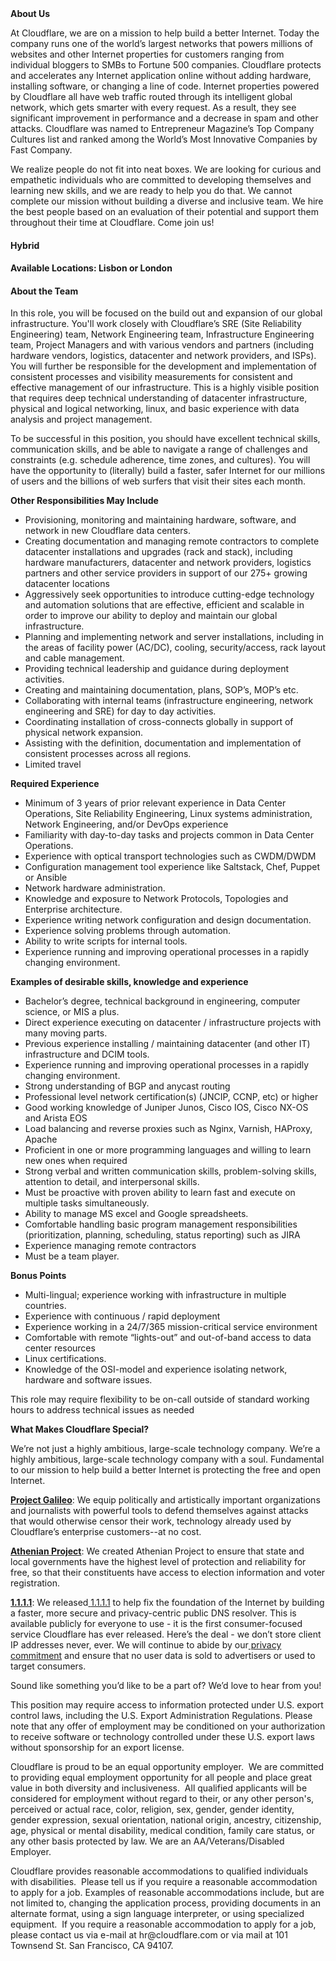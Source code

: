 <div class="content-intro">
	<div><strong>About Us</strong></div>
	<div>
		<p>At Cloudflare, we are on a mission to help build a better Internet. Today the company runs one of the world’s largest networks that powers millions of websites and other Internet properties for customers ranging from individual bloggers to SMBs to Fortune 500 companies. Cloudflare protects and accelerates any Internet application online without adding hardware, installing software, or changing a line of code. Internet properties powered by Cloudflare all have web traffic routed through its intelligent global network, which gets smarter with every request. As a result, they see significant improvement in performance and a decrease in spam and other attacks. Cloudflare was named to Entrepreneur Magazine’s Top Company Cultures list and ranked among the World’s Most Innovative Companies by Fast Company.&nbsp;</p>
		<p><span style="font-weight: 400;">We realize people do not fit into neat boxes. We are looking for curious and empathetic individuals who are committed to developing themselves and learning new skills, and we are ready to help you do that. We cannot complete our mission without building a diverse and inclusive team. We hire the best people based on an evaluation of their potential and support them throughout their time at Cloudflare. Come join us!&nbsp;</span></p>
	</div>
</div>
<h4><strong>Hybrid </strong></h4>
<h4><strong>Available Locations: Lisbon or London&nbsp;</strong></h4>
<h4><strong>About the Team</strong></h4>
<p>In this role, you will be focused on the build out and expansion of our global infrastructure. You'll work closely with Cloudflare’s SRE (Site Reliability Engineering) team, Network Engineering team, Infrastructure Engineering team, Project Managers and with various vendors and partners (including hardware vendors, logistics, datacenter and network providers, and ISPs). You will further be responsible for the development and implementation of consistent processes and visibility measurements for consistent and effective management of our infrastructure. This is a highly visible position that requires deep technical understanding of datacenter infrastructure, physical and logical networking, linux, and basic experience with data analysis and project management.</p>
<p>To be successful in this position, you should have excellent technical skills, communication skills, and be able to navigate a range of challenges and constraints (e.g. schedule adherence, time zones, and cultures). You will have the opportunity to (literally) build a faster, safer Internet for our millions of users and the billions of web surfers that visit their sites each month.</p>
<p><strong>Other Responsibilities May Include</strong></p>
<ul>
	<li>Provisioning, monitoring and maintaining hardware, software, and network in new Cloudflare data centers.</li>
	<li>Creating documentation and managing remote contractors to complete datacenter installations and upgrades (rack and stack), including hardware manufacturers, datacenter and network providers, logistics partners and other service providers in support of our 275+ growing datacenter locations</li>
	<li>Aggressively seek opportunities to introduce cutting-edge technology and automation solutions that are effective, efficient and scalable in order to improve our ability to deploy and maintain our global infrastructure.</li>
	<li>Planning and implementing network and server installations, including in the areas of facility power (AC/DC), cooling, security/access, rack layout and cable management.</li>
	<li>Providing technical leadership and guidance during deployment activities.</li>
	<li>Creating and maintaining documentation, plans, SOP’s, MOP’s etc.</li>
	<li>Collaborating with internal teams (infrastructure engineering, network engineering and SRE) for day to day activities.&nbsp;</li>
	<li>Coordinating installation of cross-connects globally in support of physical network expansion.</li>
	<li>Assisting with the definition, documentation and implementation of consistent processes across all regions.</li>
	<li>Limited travel</li>
</ul>
<p><strong>Required Experience</strong></p>
<ul>
	<li>Minimum of 3 years of prior relevant experience in Data Center Operations, Site Reliability Engineering, Linux systems administration, Network Engineering, and/or DevOps experience</li>
	<li>Familiarity with day-to-day tasks and projects common in Data Center Operations.</li>
	<li>Experience with optical transport technologies such as CWDM/DWDM</li>
	<li>Configuration management tool experience like Saltstack, Chef, Puppet or Ansible</li>
	<li>Network hardware administration.</li>
	<li>Knowledge and exposure to Network Protocols, Topologies and Enterprise architecture.&nbsp;</li>
	<li>Experience writing network configuration and design documentation.</li>
	<li>Experience solving problems through automation.</li>
	<li>Ability to write scripts for internal tools.</li>
	<li>Experience running and improving operational processes in a rapidly changing environment.</li>
</ul>
<p><strong>Examples of desirable skills, knowledge and experience</strong></p>
<ul>
	<li>Bachelor’s degree, technical background in engineering, computer science, or MIS a plus.</li>
	<li>Direct experience executing on datacenter / infrastructure projects with many moving parts.</li>
	<li>Previous experience installing / maintaining datacenter (and other IT) infrastructure and DCIM tools.</li>
	<li>Experience running and improving operational processes in a rapidly changing environment.</li>
	<li>Strong understanding of BGP and anycast routing</li>
	<li>Professional level network certification(s) (JNCIP, CCNP, etc) or higher</li>
	<li>Good working knowledge of Juniper Junos, Cisco IOS, Cisco NX-OS and Arista EOS</li>
	<li>Load balancing and reverse proxies such as Nginx, Varnish, HAProxy, Apache</li>
	<li>Proficient in one or more programming languages and willing to learn new ones when required</li>
	<li>Strong verbal and written communication skills, problem-solving skills, attention to detail, and interpersonal skills.</li>
	<li>Must be proactive with proven ability to learn fast and execute on multiple tasks simultaneously.</li>
	<li>Ability to manage MS excel and Google spreadsheets.</li>
	<li>Comfortable handling basic program management responsibilities (prioritization, planning, scheduling, status reporting) such as JIRA</li>
	<li>Experience managing remote contractors</li>
	<li>Must be a team player.</li>
</ul>
<p><strong>Bonus Points</strong></p>
<ul>
	<li>Multi-lingual; experience working with infrastructure in multiple countries.</li>
	<li>Experience with continuous / rapid deployment</li>
	<li>Experience working in a 24/7/365 mission-critical service environment</li>
	<li>Comfortable with remote “lights-out” and out-of-band access to data center resources</li>
	<li>Linux certifications.</li>
	<li>Knowledge of the OSI-model and experience isolating network, hardware and software issues.</li>
</ul>
<p>This role may require flexibility to be on-call outside of standard working hours to address technical issues as needed</p>
<div class="content-conclusion">
	<p><strong>What Makes Cloudflare Special?</strong></p>
	<p><span style="font-weight: 400;">We’re not just a highly ambitious, large-scale technology company. We’re a highly ambitious, large-scale technology company with a soul. Fundamental to our mission to help build a better Internet is protecting the free and open Internet.</span></p>
	<p><a href="https://blog.cloudflare.com/protecting-free-expression-online/"><strong>Project Galileo</strong></a><span style="font-weight: 400;">: We equip politically and artistically important organizations and journalists with powerful tools to defend themselves against attacks that would otherwise censor their work, technology already used by Cloudflare’s enterprise customers--at no cost.</span></p>
	<p><strong><a href="https://www.cloudflare.com/athenian/">Athenian Project</a></strong><span style="font-weight: 400;">: We created Athenian Project to ensure that state and local governments have the highest level of protection and reliability for free, so that their constituents have access to election information and voter registration.</span></p>
	<p><a href="https://1.1.1.1/"><strong>1.1.1.1</strong></a><span style="font-weight: 400;">: We released</span><a href="https://1.1.1.1/"> <span style="font-weight: 400;">1.1.1.1</span></a><span style="font-weight: 400;"> to help fix the foundation of the Internet by building a faster, more secure and privacy-centric public DNS resolver. This is available publicly for everyone to use - it is the first consumer-focused service Cloudflare has ever released. Here’s the deal - we don’t store client IP addresses never, ever. We will continue to abide by our</span><a href="https://developers.cloudflare.com/1.1.1.1/privacy/public-dns-resolver"> privacy commitment</a><span style="font-weight: 400;"> and ensure that no user data is sold to advertisers or used to target consumers.</span></p>
	<p><span style="font-weight: 400;">Sound like something you’d like to be a part of? We’d love to hear from you!</span></p>
	<p><span style="font-weight: 400;">This position may require access to information protected under U.S. export control laws, including the U.S. Export Administration Regulations. Please note that any offer of employment may be conditioned on your authorization to receive software or technology controlled under these U.S. export laws without sponsorship for an export license.</span></p>
	<p><span style="font-weight: 400;">Cloudflare is proud to be an equal opportunity employer. &nbsp;We are committed to providing equal employment opportunity for all people and place great value in both diversity and inclusiveness. &nbsp;All qualified applicants will be considered for employment without regard to their, or any other person's, perceived or actual</span> <span style="font-weight: 400;">race, color, religion, sex, gender, gender identity, gender expression, sexual orientation, national origin, ancestry, citizenship, age, physical or mental disability, medical condition, family care status, or any other basis protected by law. </span><span style="font-weight: 400;">We are an AA/Veterans/Disabled Employer.</span></p>
	<p><span style="font-weight: 400;">Cloudflare provides reasonable accommodations to qualified individuals with disabilities. &nbsp;Please tell us if you require a reasonable accommodation to apply for a job. Examples of reasonable accommodations include, but are not limited to, changing the application process, providing documents in an alternate format, using a sign language interpreter, or using specialized equipment. &nbsp;If you require a reasonable accommodation to apply for a job, please contact us via e-mail at </span><span style="font-weight: 400;">hr@cloudflare.com</span><span style="font-weight: 400;"> or via mail at 101 Townsend St. San Francisco, CA 94107.</span></p>
</div>